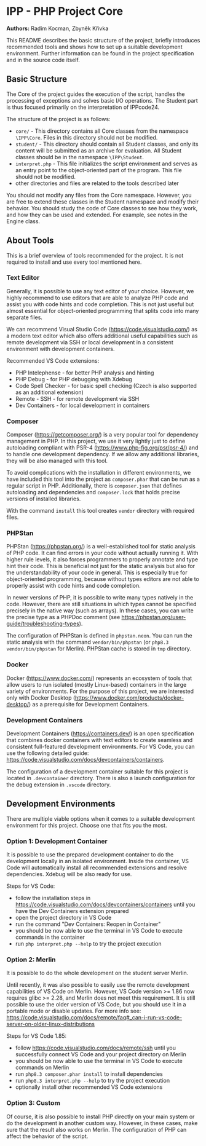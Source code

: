# IPP - PHP Project Core

**Authors:** 
Radim Kocman, 
Zbyněk Křivka

This README describes the basic structure of the project, briefly introduces recommended tools and shows how to set up a suitable development environment.
Further information can be found in the project specification and in the source code itself.

## Basic Structure

The Core of the project guides the execution of the script, handles the processing of exceptions and solves basic I/O operations. The Student part is thus focused primarily on the interpretation of IPPcode24.

The structure of the project is as follows:
- `core/` - This directory contains all Core classes from the namespace `\IPP\Core`. Files in this directory should not be modified.
- `student/` - This directory should contain all Student classes, and only its content will be submitted as an archive for evaluation. All Student classes should be in the namespace `\IPP\Student`.
- `interpret.php` - This file initializes the script environment and serves as an entry point to the object-oriented part of the program. This file should not be modified.
- other directories and files are related to the tools described later

You should not modify any files from the Core namespace. However, you are free to extend these classes in the Student namespace and modify their behavior. You should study the code of Core classes to see how they work, and how they can be used and extended. For example, see notes in the Engine class.

## About Tools

This is a brief overview of tools recommended for the project. It is not required to install and use every tool mentioned here. 

### Text Editor

Generally, it is possible to use any text editor of your choice.
However, we highly recommend to use editors that are able to analyze PHP code and assist you with code hints and code completion.
This is not just useful but almost essential for object-oriented programming that splits code into many separate files.

We can recommend Visual Studio Code (https://code.visualstudio.com/) as a modern text editor which also offers additional useful capabilities such as remote development via SSH or local development in a consistent environment with development containers.

Recommended VS Code extensions:
- PHP Intelephense - for better PHP analysis and hinting
- PHP Debug - for PHP debugging with Xdebug
- Code Spell Checker - for basic spell checking (Czech is also supported as an additional extension)
- Remote - SSH - for remote development via SSH
- Dev Containers - for local development in containers

### Composer

Composer (https://getcomposer.org/) is a very popular tool for dependency management in PHP. In this project, we use it very lightly just to define autoloading compliant with PSR-4 (https://www.php-fig.org/psr/psr-4/) and to handle one development dependency. If we allow any additional libraries, they will be also managed with this tool.

To avoid complications with the installation in different environments, we have included this tool into the project as `composer.phar` that can be run as a regular script in PHP. Additionally, there is `composer.json` that defines autoloading and dependencies and `composer.lock` that holds precise versions of installed libraries.

With the command `install` this tool creates `vendor` directory with required files.

### PHPStan

PHPStan (https://phpstan.org/) is a well-established tool for static analysis of PHP code. It can find errors in your code without actually running it. With higher rule levels, it also forces programmers to properly annotate and type hint their code. This is beneficial not just for the static analysis but also for the understandability of your code in general. This is especially true for object-oriented programming, because without types editors are not able to properly assist with code hints and code completion.

In newer versions of PHP, it is possible to write many types natively in the code. However, there are still situations in which types cannot be specified precisely in the native way (such as arrays). In these cases, you can write the precise type as a PHPDoc comment (see https://phpstan.org/user-guide/troubleshooting-types).

The configuration of PHPStan is defined in `phpstan.neon`. You can run the static analysis with the command `vendor/bin/phpstan` (or `php8.3 vendor/bin/phpstan` for Merlin). PHPStan cache is stored in `tmp` directory.

### Docker

Docker (https://www.docker.com/) represents an ecosystem of tools that allow users to run isolated (mostly Linux-based) containers in the large variety of environments. For the purpose of this project, we are interested only with Docker Desktop (https://www.docker.com/products/docker-desktop/) as a prerequisite for Development Containers.

### Development Containers

Development Containers (https://containers.dev/) is an open specification that combines docker containers with text editors to create seamless and consistent full-featured development environments. 
For VS Code, you can use the following detailed guide: https://code.visualstudio.com/docs/devcontainers/containers.

The configuration of a development container suitable for this project is located in `.devcontainer` directory. There is also a launch configuration for the debug extension in `.vscode` directory.

## Development Environments

There are multiple viable options when it comes to a suitable development environment for this project. Choose one that fits you the most.

### Option 1: Development Container

It is possible to use the prepared development container to do the development locally in an isolated environment.
Inside the container, VS Code will automatically install all recommended extensions and resolve dependencies. Xdebug will be also ready for use.

Steps for VS Code:
- follow the installation steps in https://code.visualstudio.com/docs/devcontainers/containers until you have the Dev Containers extension prepared
- open the project directory in VS Code
- run the command "Dev Containers: Reopen in Container"
- you should be now able to use the terminal in VS Code to execute commands in the container
- run `php interpret.php --help` to try the project execution

### Option 2: Merlin

It is possible to do the whole development on the student server Merlin.

Until recently, it was also possible to easily use the remote development capabilities of VS Code on Merlin. However, VS Code version >= 1.86 now requires glibc >= 2.28, and Merlin does not meet this requirement.
It is still possible to use the older version of VS Code, but you should use it in a portable mode or disable updates. For more info see:
https://code.visualstudio.com/docs/remote/faq#_can-i-run-vs-code-server-on-older-linux-distributions

Steps for VS Code 1.85:
- follow https://code.visualstudio.com/docs/remote/ssh until you successfully connect VS Code and your project directory on Merlin
- you should be now able to use the terminal in VS Code to execute commands on Merlin
- run `php8.3 composer.phar install` to install dependencies
- run `php8.3 interpret.php --help` to try the project execution
- optionally install other recommended VS Code extensions

### Option 3: Custom

Of course, it is also possible to install PHP directly on your main system or do the development in another custom way. However, in these cases, make sure that the result also works on Merlin. The configuration of PHP can affect the behavior of the script.
